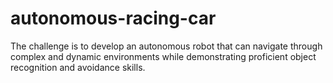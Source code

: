 # autonomous-racing-car
The challenge is to develop an autonomous robot that can navigate through complex and dynamic environments while demonstrating proficient object recognition and avoidance skills. 
